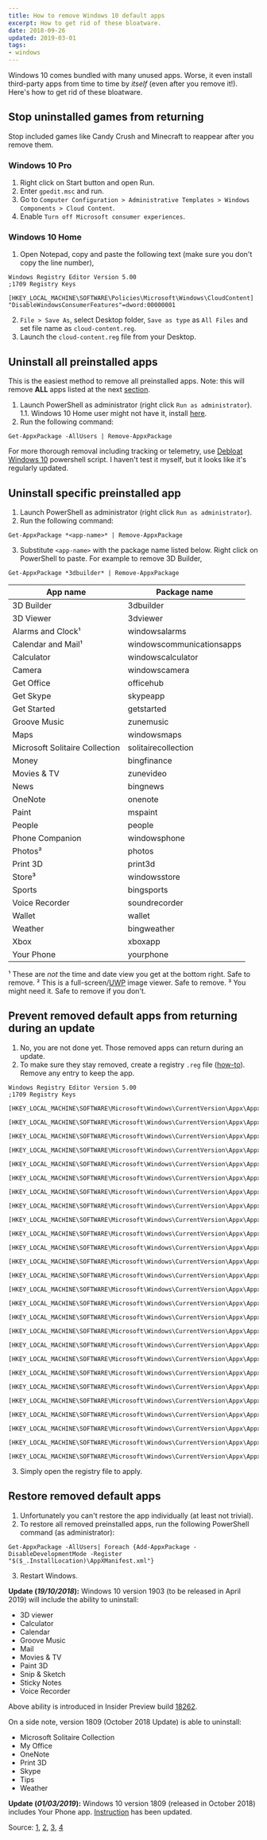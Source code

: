 ```yaml
---
title: How to remove Windows 10 default apps
excerpt: How to get rid of these bloatware.
date: 2018-09-26
updated: 2019-03-01
tags:
- windows
---
```


Windows 10 comes bundled with many unused apps. Worse, it even install third-party apps from time to time by *itself* (even after you remove it!). Here's how to get rid of these bloatware.


## Stop uninstalled games from returning
Stop included games like Candy Crush and Minecraft to reappear after you remove them.

### Windows 10 Pro
1. Right click on Start button and open Run.
2. Enter `gpedit.msc` and run.
3. Go to `Computer Configuration > Administrative Templates > Windows Components > Cloud Content`.
4. Enable `Turn off Microsoft consumer experiences`.

### Windows 10 Home
1. Open Notepad, copy and paste the following text (make sure you don't copy the line number),
  ```
  Windows Registry Editor Version 5.00
  ;1709 Registry Keys

  [HKEY_LOCAL_MACHINE\SOFTWARE\Policies\Microsoft\Windows\CloudContent]
  "DisableWindowsConsumerFeatures"=dword:00000001
  ```
2. `File > Save As`, select Desktop folder, `Save as type` as `All Files` and set file name as `cloud-content.reg`.
3. Launch the `cloud-content.reg` file from your Desktop.


## Uninstall all preinstalled apps
This is the easiest method to remove all preinstalled apps. Note: this will remove **ALL** apps listed at the next [section](#uninstall-specific-preinstalled-app).
1. Launch PowerShell as administrator (right click `Run as administrator`).
    1.1. Windows 10 Home user might not have it, install [here](https://docs.microsoft.com/en-us/powershell/scripting/setup/installing-powershell-core-on-windows?view=powershell-6).
2. Run the following command:
  ```
  Get-AppxPackage -AllUsers | Remove-AppxPackage
  ```

For more thorough removal including tracking or telemetry, use [Debloat Windows 10](https://github.com/W4RH4WK/Debloat-Windows-10) powershell script. I haven't test it myself, but it looks like it's regularly updated.

## Uninstall specific preinstalled app
1. Launch PowerShell as administrator (right click `Run as administrator`).
2. Run the following command:
  ```
  Get-AppxPackage *<app-name>* | Remove-AppxPackage
  ```
3. Substitute `<app-name>` with the package name listed below. Right click on PowerShell to paste.
For example to remove 3D Builder,
  ```
  Get-AppxPackage *3dbuilder* | Remove-AppxPackage
  ```


App name | Package name
--- | ---
3D Builder | 3dbuilder
3D Viewer | 3dviewer
Alarms and Clock¹ | windowsalarms
Calendar and Mail¹ | windowscommunicationsapps
Calculator | windowscalculator
Camera | windowscamera
Get Office | officehub
Get Skype | skypeapp
Get Started | getstarted
Groove Music | zunemusic
Maps | windowsmaps
Microsoft Solitaire Collection | solitairecollection
Money | bingfinance
Movies & TV | zunevideo
News | bingnews
OneNote | onenote
Paint | mspaint
People | people
Phone Companion | windowsphone
Photos² | photos
Print 3D | print3d
Store³ | windowsstore
Sports | bingsports
Voice Recorder | soundrecorder
Wallet | wallet
Weather | bingweather
Xbox | xboxapp
Your Phone | yourphone

¹ These are *not* the time and date view you get at the bottom right. Safe to remove.
² This is a full-screen/[UWP](https://en.wikipedia.org/wiki/Universal_Windows_Platform_apps) image viewer. Safe to remove.
³ You might need it. Safe to remove if you don't.



## Prevent removed default apps from returning during an update
1. No, you are not done yet. Those removed apps can return during an update.
2. To make sure they stay removed, create a registry `.reg` file ([how-to](#windows-10-home)). Remove any entry to keep the app.
  ```
  Windows Registry Editor Version 5.00
  ;1709 Registry Keys

  [HKEY_LOCAL_MACHINE\SOFTWARE\Microsoft\Windows\CurrentVersion\Appx\AppxAllUserStore\Deprovisioned]

  [HKEY_LOCAL_MACHINE\SOFTWARE\Microsoft\Windows\CurrentVersion\Appx\AppxAllUserStore\Deprovisioned\Microsoft.BingWeather_8wekyb3d8bbwe]

  [HKEY_LOCAL_MACHINE\SOFTWARE\Microsoft\Windows\CurrentVersion\Appx\AppxAllUserStore\Deprovisioned\Microsoft.Getstarted_8wekyb3d8bbwe]

  [HKEY_LOCAL_MACHINE\SOFTWARE\Microsoft\Windows\CurrentVersion\Appx\AppxAllUserStore\Deprovisioned\Microsoft.Microsoft3DViewer_8wekyb3d8bbwe]

  [HKEY_LOCAL_MACHINE\SOFTWARE\Microsoft\Windows\CurrentVersion\Appx\AppxAllUserStore\Deprovisioned\Microsoft.MicrosoftOfficeHub_8wekyb3d8bbwe]

  [HKEY_LOCAL_MACHINE\SOFTWARE\Microsoft\Windows\CurrentVersion\Appx\AppxAllUserStore\Deprovisioned\Microsoft.MicrosoftSolitaireCollection_8wekyb3d8bbwe]

  [HKEY_LOCAL_MACHINE\SOFTWARE\Microsoft\Windows\CurrentVersion\Appx\AppxAllUserStore\Deprovisioned\Microsoft.Office.OneNote_8wekyb3d8bbwe]

  [HKEY_LOCAL_MACHINE\SOFTWARE\Microsoft\Windows\CurrentVersion\Appx\AppxAllUserStore\Deprovisioned\Microsoft.People_8wekyb3d8bbwe]

  [HKEY_LOCAL_MACHINE\SOFTWARE\Microsoft\Windows\CurrentVersion\Appx\AppxAllUserStore\Deprovisioned\Microsoft.Print3D_8wekyb3d8bbwe]

  [HKEY_LOCAL_MACHINE\SOFTWARE\Microsoft\Windows\CurrentVersion\Appx\AppxAllUserStore\Deprovisioned\Microsoft.SkypeApp_kzf8qxf38zg5c]

  [HKEY_LOCAL_MACHINE\SOFTWARE\Microsoft\Windows\CurrentVersion\Appx\AppxAllUserStore\Deprovisioned\Microsoft.Wallet_8wekyb3d8bbwe]

  [HKEY_LOCAL_MACHINE\SOFTWARE\Microsoft\Windows\CurrentVersion\Appx\AppxAllUserStore\Deprovisioned\Microsoft.Windows.Photos_8wekyb3d8bbwe]

  [HKEY_LOCAL_MACHINE\SOFTWARE\Microsoft\Windows\CurrentVersion\Appx\AppxAllUserStore\Deprovisioned\Microsoft.WindowsAlarms_8wekyb3d8bbwe]

  [HKEY_LOCAL_MACHINE\SOFTWARE\Microsoft\Windows\CurrentVersion\Appx\AppxAllUserStore\Deprovisioned\Microsoft.WindowsCamera_8wekyb3d8bbwe]

  [HKEY_LOCAL_MACHINE\SOFTWARE\Microsoft\Windows\CurrentVersion\Appx\AppxAllUserStore\Deprovisioned\microsoft.windowscommunicationsapps_8wekyb3d8bbwe]

  [HKEY_LOCAL_MACHINE\SOFTWARE\Microsoft\Windows\CurrentVersion\Appx\AppxAllUserStore\Deprovisioned\Microsoft.WindowsFeedbackHub_8wekyb3d8bbwe]

  [HKEY_LOCAL_MACHINE\SOFTWARE\Microsoft\Windows\CurrentVersion\Appx\AppxAllUserStore\Deprovisioned\Microsoft.WindowsMaps_8wekyb3d8bbwe]

  [HKEY_LOCAL_MACHINE\SOFTWARE\Microsoft\Windows\CurrentVersion\Appx\AppxAllUserStore\Deprovisioned\Microsoft.WindowsSoundRecorder_8wekyb3d8bbwe]

  [HKEY_LOCAL_MACHINE\SOFTWARE\Microsoft\Windows\CurrentVersion\Appx\AppxAllUserStore\Deprovisioned\Microsoft.WindowsStore_8wekyb3d8bbwe]

  [HKEY_LOCAL_MACHINE\SOFTWARE\Microsoft\Windows\CurrentVersion\Appx\AppxAllUserStore\Deprovisioned\Microsoft.Xbox.TCUI_8wekyb3d8bbwe]

  [HKEY_LOCAL_MACHINE\SOFTWARE\Microsoft\Windows\CurrentVersion\Appx\AppxAllUserStore\Deprovisioned\Microsoft.XboxApp_8wekyb3d8bbwe]

  [HKEY_LOCAL_MACHINE\SOFTWARE\Microsoft\Windows\CurrentVersion\Appx\AppxAllUserStore\Deprovisioned\Microsoft.XboxGameOverlay_8wekyb3d8bbwe]

  [HKEY_LOCAL_MACHINE\SOFTWARE\Microsoft\Windows\CurrentVersion\Appx\AppxAllUserStore\Deprovisioned\Microsoft.XboxIdentityProvider_8wekyb3d8bbwe]

  [HKEY_LOCAL_MACHINE\SOFTWARE\Microsoft\Windows\CurrentVersion\Appx\AppxAllUserStore\Deprovisioned\Microsoft.XboxSpeechToTextOverlay_8wekyb3d8bbwe]

  [HKEY_LOCAL_MACHINE\SOFTWARE\Microsoft\Windows\CurrentVersion\Appx\AppxAllUserStore\Deprovisioned\Microsoft.ZuneMusic_8wekyb3d8bbwe]

  [HKEY_LOCAL_MACHINE\SOFTWARE\Microsoft\Windows\CurrentVersion\Appx\AppxAllUserStore\Deprovisioned\Microsoft.ZuneVideo_8wekyb3d8bbwe]
  ```
3. Simply open the registry file to apply.

## Restore removed default apps
1. Unfortunately you can't restore the app individually (at least not trivial).
2. To restore all removed preinstalled apps, run the following PowerShell command (as administrator):
```
Get-AppxPackage -AllUsers| Foreach {Add-AppxPackage -DisableDevelopmentMode -Register "$($_.InstallLocation)\AppXManifest.xml"}
```
3. Restart Windows.

**Update (*19/10/2018*):** Windows 10 version 1903 (to be released in April 2019) will include the ability to uninstall:

- 3D viewer
- Calculator
- Calendar
- Groove Music
- Mail
- Movies & TV
- Paint 3D
- Snip & Sketch
- Sticky Notes
- Voice Recorder

Above ability is introduced in Insider Preview build [18262](https://blogs.windows.com/windowsexperience/2018/10/17/announcing-windows-10-insider-preview-build-18262/).

On a side note, version 1809 (October 2018 Update) is able to uninstall:

- Microsoft Solitaire Collection
- My Office
- OneNote
- Print 3D
- Skype
- Tips
- Weather

**Update (*01/03/2019*):** Windows 10 version 1809 (released in October 2018) includes Your Phone app. [Instruction](#uninstall-specific-preinstalled-app) has been updated.


Source: [1](https://www.howtogeek.com/224798/how-to-uninstall-windows-10s-built-in-apps-and-how-to-reinstall-them/), [2](https://www.addictivetips.com/windows-tips/remove-default-windows-10-apps-using-powershell/), [3](https://docs.microsoft.com/en-us/windows/application-management/remove-provisioned-apps-during-update), [4](https://docs.microsoft.com/en-gb/windows/privacy/manage-connections-from-windows-operating-system-components-to-microsoft-services)
